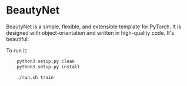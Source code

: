 # BeautyNet

BeautyNet is a simple, flexible, and extensible template for PyTorch. It is designed with object-orientation and written in high-quality code. It's beautiful.

To run it:
``` sh
    python3 setup.py clean
    python3 setup.py install

    ./run.sh train
```
